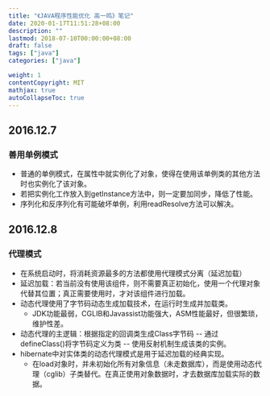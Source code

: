 ```yaml
---
title: "《JAVA程序性能优化 高一鸣》笔记"
date: 2020-01-17T11:51:28+08:00
description: ""
lastmod: 2018-07-10T00:00:00+08:00
draft: false
tags: ["java"]
categories: ["java"]

weight: 1
contentCopyright: MIT
mathjax: true
autoCollapseToc: true
---
```

## 2016.12.7
### 善用单例模式

- 普通的单例模式，在属性中就实例化了对象，使得在使用该单例类的其他方法时也实例化了该对象。
- 若把实例化工作放入到getInstance方法中，则一定要加同步，降低了性能。
- 序列化和反序列化有可能破坏单例，利用readResolve方法可以解决。

## 2016.12.8
### 代理模式
- 在系统启动时，将消耗资源最多的方法都使用代理模式分离（延迟加载）
- 延迟加载：若当前没有使用该组件，则不需要真正初始化，使用一个代理对象代替其位置；真正需要使用时，才对该组件进行加载。
- 动态代理使用了字节码动态生成加载技术，在运行时生成并加载类。
  - JDK功能最弱，CGLIB和Javassist功能强大，ASM性能最好，但很繁琐，维护性差。
- 动态代理的主逻辑：根据指定的回调类生成Class字节码 -- 通过defineClass()将字节码定义为类 -- 使用反射机制生成该类的实例。 
- hibernate中对实体类的动态代理模式是用于延迟加载的经典实现。
  - 在load对象时，并未初始化所有对象信息（未走数据库），而是使用动态代理（cglib）子类替代。在真正使用对象数据时，才去数据库加载实际的数据。 
  

